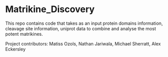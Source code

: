 # Matrikine_Discovery

This repo contains code that takes as an input protein domains information, cleavage site information, uniprot data to combine and analyse the most potent matrikines. 

Project contributors: Matiss Ozols, Nathan Jariwala, Michael Sherratt, Alex Eckersley